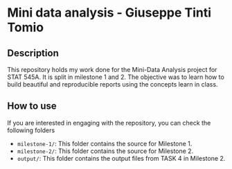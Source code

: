 # Mini data analysis - Giuseppe Tinti Tomio

## Description

This repository holds my work done for the Mini-Data Analysis project for STAT 545A. It is split in milestone 1 and 2. The objective was to learn how to build beautiful and reproducible reports using the concepts learn in class.

## How to use

If you are interested in engaging with the repository, you can check the following folders

- `milestone-1/`: This folder contains the source for Milestone 1.
- `milestone-2/`: This folder contains the source for Milestone 2.
- `output/`: This folder contains the output files from TASK 4 in Milestone 2.
